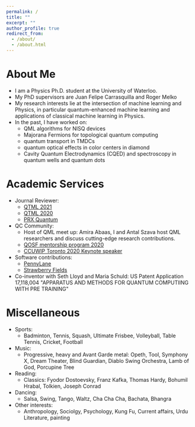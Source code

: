```yaml
---
permalink: /
title: ""
excerpt: ""
author_profile: true
redirect_from: 
  - /about/
  - /about.html
---
```


# About Me
* I am a Physics Ph.D. student at the University of Waterloo.
* My PhD supervisors are Juan Felipe Carrasquilla and Roger Melko
* My research interests lie at the intersection of machine learning and Physics, in particular quantum-enhanced machine learning and applications of classical machine learning in Physics.
* In the past, I have worked on:
    * QML algorithms for NISQ devices
    * Majorana Fermions for topological quantum computing
    * quantum transport in TMDCs
    * quantum optical effects in color centers in diamond
    * Cavity Quantum Electrodynamics (CQED) and spectroscopy in quantum wells and quantum dots 

# Academic Services
* Journal Reviewer:
    * [QTML 2021](https://www.quantummachinelearning.org/qtml2021.html)
    * [QTML 2020](https://www.qtml2020.com/)
    * [PRX Quantum](https://journals.aps.org/prxquantum/)
* QC Community:
    * Host of QML meet up: Amira Abaas, I and Antal Szava host QML researchers and discuss cutting-edge research contributions. 
    * [QOSF mentorship program 2020](https://qosf.org/qc_mentorship/)
    * [CCUWIP Toronto 2020 Keynote speaker](https://ccuwip.cap.ca/)  
* Software contributions:
    * [PennyLane](https://pennylane.ai/)
    * [Strawberry Fields](https://strawberryfields.ai/) 
* Co-inventor with Seth Lloyd and Maria Schuld: US Patent Application 17,118,004 "APPARATUS AND METHODS FOR QUANTUM COMPUTIING WITH PRE TRAINING"

# Miscellaneous
* Sports: 
    * Badminton, Tennis, Squash, Ultimate Frisbee, Volleyball, Table Tennis, Cricket, Football
* Music:
    * Progressive, heavy and Avant Garde metal: Opeth, Tool, Symphony X, Dream Theater, Blind Guardian, Diablo Swing Orchestra, Lamb of God, Porcupine Tree
* Reading:
    * Classics: Fyodor Dostoevsky, Franz Kafka, Thomas Hardy, Bohumil Hrabal, Tolkien, Joseph Conrad
* Dancing:
    * Salsa, Swing, Tango, Waltz, Cha Cha Cha, Bachata, Bhangra
* Other interests: 
    * Anthropology, Sociolgy, Psychology, Kung Fu, Current affairs, Urdu Literature, painting 
